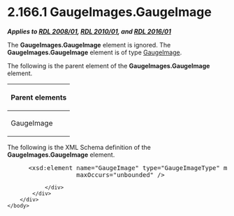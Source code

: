<html dir="LTR" xmlns:mshelp="http://msdn.microsoft.com/mshelp" xmlns:ddue="http://ddue.schemas.microsoft.com/authoring/2003/5" xmlns:xlink="http://www.w3.org/1999/xlink" xmlns:tool="http://www.microsoft.com/tooltip">
    <head>
        <meta http-equiv="Content-Type" content="text/html; CHARSET=utf-8"></meta>
        <meta name="save" content="history"></meta>
        <title>2.166.1 GaugeImages.GaugeImage</title>
        <xml>
            <mshelp:toctitle title="2.166.1 GaugeImages.GaugeImage"></mshelp:toctitle>
            <mshelp:rltitle title="[MS-RDL]: GaugeImages.GaugeImage"></mshelp:rltitle>
            <mshelp:keyword index="A" term="42126146-48bc-46ae-bb25-27d86db1d414"></mshelp:keyword>
            <mshelp:attr name="DCSext.ContentType" value="open specification"></mshelp:attr>
            <mshelp:attr name="AssetID" value="42126146-48bc-46ae-bb25-27d86db1d414"></mshelp:attr>
            <mshelp:attr name="TopicType" value="kbRef"></mshelp:attr>
            <mshelp:attr name="DCSext.Title" value="[MS-RDL]: GaugeImages.GaugeImage" />
        </xml>
    </head>
    <body>
        <div id="header">
            <h1 class="heading">2.166.1 GaugeImages.GaugeImage</h1>
        </div>
        <div id="mainSection">
            <div id="mainBody">
                <div id="allHistory" class="saveHistory"></div>
                <div id="sectionSection0" class="section" name="collapseableSection">
                    

<p><b><i>Applies to </i></b><a href="1e855f94-4617-47e4-b89e-0856c6cb420f.md"><b><i>RDL 2008/01</i></b></a><b><i>,
</i></b><a href="3428e690-a348-4ec7-8a6a-8efb42d2cdee.md"><b><i>RDL 2010/01</i></b></a><b><i>,
and </i></b><a href="52ce3983-2bfc-4e72-9359-42aaf5fe4509.md"><b><i>RDL 2016/01</i></b></a></p>

<p>The <b>GaugeImages.GaugeImage</b> element is ignored. The <b>GaugeImages.GaugeImage</b>
element is of type <a href="2bc95f7a-cda2-4a13-8f42-9e8de180e934.md">GaugeImage</a>.</p>

<p>The following is the parent element of the <b>GaugeImages.GaugeImage</b>
element.</p>

<table>
 <thead>
  <tr>
   <th>
   <p>Parent elements</p>
   </th>
  </tr>
 </thead>
 <tr>
  <td>
  <p>GaugeImage</p>
  </td>
 </tr>
</table>

<p>The following is the XML Schema definition of the <b>GaugeImages.GaugeImage</b>
element.</p>

<dl>
<dd>
<div><pre> &lt;xsd:element name=&quot;GaugeImage&quot; type=&quot;GaugeImageType&quot; minOccurs=&quot;1&quot; 
              maxOccurs=&quot;unbounded&quot; /&gt;
</pre></div>
</dd></dl>


                </div>
            </div>
        </div>
    </body>
</html>